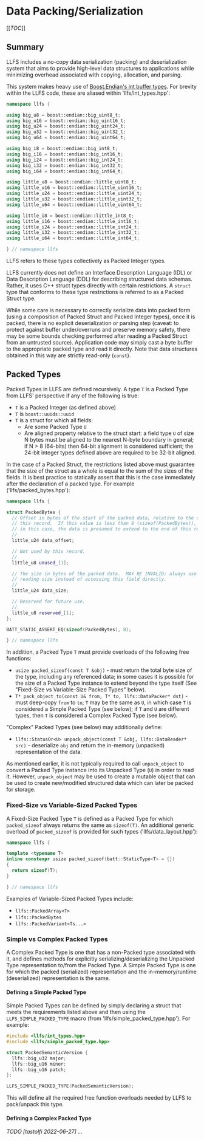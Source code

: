 # Data Packing/Serialization

[[_TOC_]]

## Summary

LLFS includes a no-copy data serialization (packing) and
deserialization system that aims to provide high-level data structures
to applications while minimizing overhead associated with copying,
allocation, and parsing.

This system makes heavy use
of
[Boost.Endian's int buffer types](https://www.boost.org/doc/libs/1_79_0/libs/endian/doc/html/endian.html#buffers).
For brevity within the LLFS code, these are aliased within
'llfs/int_types.hpp':

```c++
namespace llfs {

using big_u8 = boost::endian::big_uint8_t;
using big_u16 = boost::endian::big_uint16_t;
using big_u24 = boost::endian::big_uint24_t;
using big_u32 = boost::endian::big_uint32_t;
using big_u64 = boost::endian::big_uint64_t;

using big_i8 = boost::endian::big_int8_t;
using big_i16 = boost::endian::big_int16_t;
using big_i24 = boost::endian::big_int24_t;
using big_i32 = boost::endian::big_int32_t;
using big_i64 = boost::endian::big_int64_t;

using little_u8 = boost::endian::little_uint8_t;
using little_u16 = boost::endian::little_uint16_t;
using little_u24 = boost::endian::little_uint24_t;
using little_u32 = boost::endian::little_uint32_t;
using little_u64 = boost::endian::little_uint64_t;

using little_i8 = boost::endian::little_int8_t;
using little_i16 = boost::endian::little_int16_t;
using little_i24 = boost::endian::little_int24_t;
using little_i32 = boost::endian::little_int32_t;
using little_i64 = boost::endian::little_int64_t;

} // namespace llfs
```

LLFS refers to these types collectively as Packed Integer types.

LLFS currently does not define an Interface Description Language (IDL)
or Data Description Language (DDL) for describing structured data
schemas.  Rather, it uses C++ struct types directly with certain
restrictions.  A `struct` type that conforms to these type
restrictions is referred to as a Packed Struct type.

While some care is necessary to correctly serialize data into packed
form (using a composition of Packed Struct and Packed Integer types),
once it is packed, there is no explicit deserialization or parsing
step (caveat: to protect against buffer under/overruns and preserve
memory safety, there may be some bounds checking performed after
reading a Packed Struct from an untrusted source).  Application code
may simply cast a byte buffer to the appropriate packed type and read
it directly.  Note that data structures obtained in this way are
strictly read-only (`const`).

## Packed Types

Packed Types in LLFS are defined recursively.  A type `T` is a Packed
Type from LLFS' perspective if any of the following is true:

- `T` is a Packed Integer (as defined above)
- `T` is `boost::uuids::uuid`
- `T` is a struct for which all fields:
  - Are some Packed Type `U`
  - Are aligned property relative to the struct start: a field type
    `U` of size N bytes must be aligned to the nearest N-byte boundary
    in general; if N > 8 (64-bits) then 64-bit alignment is considered
    sufficient; the 24-bit integer types defined above are required to
    be 32-bit aligned.
  
In the case of a Packed Struct, the restrictions listed above must
guarantee that the size of the struct as a whole is equal to the sum
of the sizes of the fields.  It is best practice to statically assert
that this is the case immediately after the declaration of a packed
type.  For example ('llfs/packed_bytes.hpp'):

```c++
namespace llfs {

struct PackedBytes {
  // Offset in bytes of the start of the packed data, relative to the start of
  // this record.  If this value is less than 8 (sizeof(PackedBytes)), then `data_size` is invalid;
  // in this case, the data is presumed to extend to the end of this record.
  //
  little_u24 data_offset;

  // Not used by this record.
  //
  little_u8 unused_[1];

  // The size in bytes of the packed data.  MAY BE INVALID; always use `PackedBytes::size()` when
  // reading size instead of accessing this field directly.
  //
  little_u24 data_size;

  // Reserved for future use.
  //
  little_u8 reserved_[1];
};

BATT_STATIC_ASSERT_EQ(sizeof(PackedBytes), 8);

} // namespace llfs
```

In addition, a Packed Type `T` must provide overloads of the following free functions:

* `usize packed_sizeof(const T &obj)` - must return the total byte
  size of the type, including any referenced data; in some cases it is
  possible for the size of a Packed Type instance to extend beyond the
  type itself (See "Fixed-Size vs Variable-Size Packed Types" below).
* `T* pack_object_to(const U& from, T* to, llfs::DataPacker* dst)` -
  must deep-copy `from` to `to`; `T` may be the same as `U`, in which
  case `T` is considered a Simple Packed Type (see below); if `T` and
  `U` are different types, then `T` is considered a Complex Packed
  Type (see below).
  
"Complex" Packed Types (see below) may additionally define:

* `llfs::StatusOr<U> unpack_object(const T &obj, llfs::DataReader* src)` -
  deserialize `obj` and return the in-memory (unpacked) representation of the data.
  
As mentioned earlier, it is not typically required to call
`unpack_object` to convert a Packed Type instance into its Unpacked
Type (`U`) in order to read it.  However, `unpack_object` may be used
to create a mutable object that can be used to create new/modified
structured data which can later be packed for storage.

### Fixed-Size vs Variable-Sized Packed Types

A Fixed-Size Packed Type `T` is defined as a Packed Type for which
`packed_sizeof` always returns the same as `sizeof(T)`.  An additional
generic overload of `packed_sizeof` is provided for such types
('llfs/data_layout.hpp'):

```c++
namespace llfs {

template <typename T>
inline constexpr usize packed_sizeof(batt::StaticType<T> = {})
{
  return sizeof(T);
}

} // namespace llfs
```

Examples of Variable-Sized Packed Types include:

- `llfs::PackedArray<T>`
- `llfs::PackedBytes`
- `llfs::PackedVariant<Ts...>`

### Simple vs Complex Packed Types

A Complex Packed Type is one that has a non-Packed type associated
with it, and defines methods for explicitly serializing/deserializing
the Unpacked Type representation to/from the Packed Type.  A Simple Packed
Type is one for which the packed (serialized) representation and the
in-memory/runtime (deserialized) representation is the same.

#### Defining a Simple Packed Type

Simple Packed Types can be defined by simply declaring a struct that
meets the requirements listed above and then using the
`LLFS_SIMPLE_PACKED_TYPE` macro (from 'llfs/simple_packed_type.hpp').  For example:

```c++
#include <llfs/int_types.hpp>
#include <llfs/simple_packed_type.hpp>

struct PackedSemanticVersion {
  llfs::big_u32 major;
  llfs::big_u16 minor;
  llfs::big_u16 patch;
};

LLFS_SIMPLE_PACKED_TYPE(PackedSemanticVersion);
```

This will define all the required free function overloads needed by
LLFS to pack/unpack this type.

#### Defining a Complex Packed Type

_TODO [tastolfi 2022-06-27] ..._

